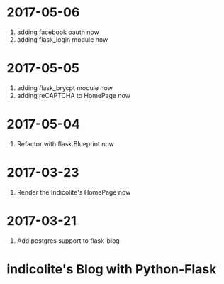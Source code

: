 # 2017-05-06
1. adding facebook oauth now
2. adding flask_login module now
# 2017-05-05
1. adding flask_brycpt module now
2. adding reCAPTCHA to HomePage now
# 2017-05-04
1. Refactor with flask.Blueprint now
# 2017-03-23
1. Render the Indicolite's HomePage now
# 2017-03-21
1. Add postgres support to flask-blog
# indicolite's Blog with Python-Flask
